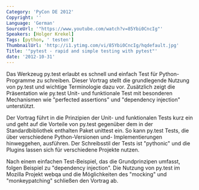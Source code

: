 ```yaml
---
Category: 'PyCon DE 2012'
Copyright: ''
Language: 'German'
SourceUrl: '"https://www.youtube.com/watch?v=85Ybi0CncIg"'
Speakers: [Holger Krekel]
Tags: [python, ' testen']
ThumbnailUrl: 'http://i1.ytimg.com/vi/85Ybi0CncIg/hqdefault.jpg'
Title: '"pytest - rapid and simple testing with pytest"'
date: '2012-10-31'
---
```

Das Werkzeug py.test erlaubt es schnell und einfach Test für Python-Programme
zu schreiben. Dieser Vortrag stellt die grundlegende Nutzung von py.test und
wichtige Terminologie dazu vor. Zusätzlich zeigt die Präsentation wie py.test
Unit- und funktionale Test mit besonderen Mechanismen wie "perfected
assertions" und "dependency injection" unterstützt.

Der Vortrag führt in die Prinzipien der Unit- und funktionalen Tests kurz ein
und geht auf die Vorteile von py.test gegenüber dem in der Standardbibliothek
enthalten Paket unittest ein. So kann py.test Tests, die über verschiedene
Python-Versionen und- Implementierungen hinweggehen, ausführen. Der
Schreibsstil der Tests ist "pythonic" und die Plugins lassen sich für
verschiedene Projekte nutzen.

Nach einem einfachen Test-Beispiel, das die Grundprinzipen umfasst, folgen
Beispiel zu "dependency injection". Die Nutzung von py.test im Mozilla Projekt
webqa und die Möglichkeiten des "mocking" und "monkeypatching" schließen den
Vortrag ab.

